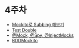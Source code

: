 # 4주차

- [Mockito로 Subbing 해보기](./Mockito로%20Stubbing해보기.md)
- [Test Double](./Test%20Double.md)
- [@Mock, @Spy, @InjectMocks](./@Mock,%20@Spy,%20@InjectMocks.md)
- [BDDMockito](./BDDMockito.md)

